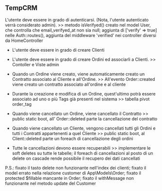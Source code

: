## TempCRM

L'utente deve essere in grado di autenticarsi. (Nota, l'utente autenticato verrà considerato admin). >> metodo isVerifyed() creato nel model User, che controlla che email_verifyed_at non sia null; aggiunta di ['verify' => true] nelle Auth::routes(), aggiunta del middleware 'verified' nei controller diversi da HomeController

* L'utente deve essere in grado di creare Clienti

* L'utente deve essere in grado di creare Ordini ed associarli a Clienti. >> Contoller e Viste admin

* Quando un Ordine viene creato, viene automaticamente creato un Contratto associato al Cliente e all'Ordine. >> All'evento Order::created viene creato un contratto associato all'ordine e al cliente

* Durante la creazione e modifica di un Ordine, quest'ultimo potrà essere associato ad uno o più Tags già presenti nel sistema >> tabella pivot order_tag

* Quando viene cancellato un Ordine, viene cancellato il Contratto >> public static boot, all' Order::deleted parte la cancellazione del contratto

* Quando viene cancellato un Cliente, vengono cancellati tutti gli Ordini e tutti i Contratti appartenenti a quel Cliente >> public static boot, al Client::deleted parte un foreach di cancellazione degli ordini

* Tutte le cancellazioni devono essere recuperabili >> implementare le soft deletes su tutte le tabelle; il foreach di cancellazioni al posto di un delete on cascade rende possibile il recupero dei dati cancellati

P.S.: fixato il tasto delete non funzionante nell'index dei clienti; fixato il model errato nella relazione customer di App\Models\Order; fixato il protected $fillable mancante in Order; fixato il withMessage non funzionante nel metodo update del Customer